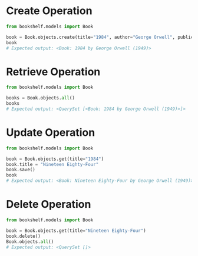 # Create Operation

```python
from bookshelf.models import Book

book = Book.objects.create(title="1984", author="George Orwell", publication_year=1949)
book
# Expected output: <Book: 1984 by George Orwell (1949)>
```

# Retrieve Operation

```python
from bookshelf.models import Book

books = Book.objects.all()
books
# Expected output: <QuerySet [<Book: 1984 by George Orwell (1949)>]>
```

# Update Operation

```python
from bookshelf.models import Book

book = Book.objects.get(title="1984")
book.title = "Nineteen Eighty-Four"
book.save()
book
# Expected output: <Book: Nineteen Eighty-Four by George Orwell (1949)>
```

# Delete Operation

```python
from bookshelf.models import Book

book = Book.objects.get(title="Nineteen Eighty-Four")
book.delete()
Book.objects.all()
# Expected output: <QuerySet []>
```